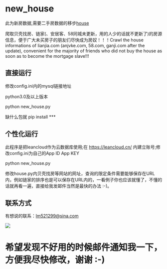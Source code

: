 # new_house
此为新房数据,需要二手房数据的移步[house](https://github.com/tree-branch/house)

爬取贝壳找房、链家(、安居客、58同城未更新，用的人少的话就不更新了)的房源信息，便于广大未买房子的朋友们尽快成为房奴！！！Crawl the house informations of lianjia.com (anjvke.com, 58.com, ganji.com after the update), convenient for the majority of friends who did not buy the house as soon as to become the mortgage slave!!!

## 直接运行
修改config.ini内的mysql链接地址

python3.0及以上版本

python new_house.py

缺什么包就 pip install ***

## 个性化运行
此程序是把leancloud作为云数据库使用;在 https://leancloud.cn/ 内建立账号;修改config.ini为自己的App ID App KEY

python new_house.py

修改house.py内贝壳找房等网站的网址，查询的限定条件需要能够保存在URL内，例如链家的排序也是可以保存在URL内的，一看例子你也应该就懂了，不懂的话就再看一遍，直接给我发邮件当然是最快的办法 :-)。

## 联系方式
有想说的联系：lm521299@sina.com

![](https://img-blog.csdnimg.cn/2020071510365879.png)

# 希望发现不好用的时候邮件通知我一下，方便我尽快修改，谢谢 :-)